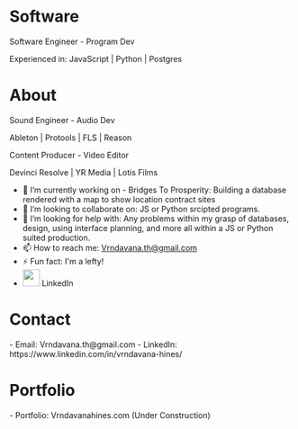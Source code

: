 
     
<h1> Software </h1>
Software Engineer - Program Dev

Experienced in:
JavaScript | Python | Postgres 

<h1> About </h1>
Sound Engineer - Audio Dev

Ableton | Protools | FLS | Reason



Content Producer - Video Editor

Devinci Resolve | YR Media | Lotis Films

- 🔭 I’m currently working on - Bridges To Prosperity: Building a database rendered with a map to show location contract sites
- 👯 I’m looking to collaborate on: JS or Python srcipted programs.
- 🤔 I’m looking for help with: Any problems within my grasp of databases, design, using interface planning, and more all within a JS or Python suited production.
- 📫 How to reach me: Vrndavana.th@gmail.com
- ⚡ Fun fact: I'm a lefty!
- <a href="https://www.linkedin.com/in/vrndavana-hines-3a4329176/"><img height="30" src="https://github.com/WaylonWalker/WaylonWalker/blob/main/icon/linkedin.png?raw=true"></a>
LinkedIn 

<h1> Contact </h1> 
- Email: Vrndavana.th@gmail.com
- LinkedIn: https://www.linkedin.com/in/vrndavana-hines/

<h1> Portfolio </h1> 
- Portfolio: Vrndavanahines.com (Under Construction)
